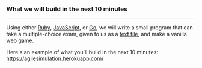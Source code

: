 ### What we will build in the next 10 minutes
---
Using either [Ruby](https://www.ruby-lang.org/en/), [JavaScript](https://developer.mozilla.org/en-US/docs/Web/JavaScript/About_JavaScript), or [Go](https://golang.org/), we will write a small program that can take a multiple-choice exam, given to us as a [text file](../master/mce.txt), and make a vanilla web game.

Here's an example of what you'll build in the next 10 minutes: https://agilesimulation.herokuapp.com/

